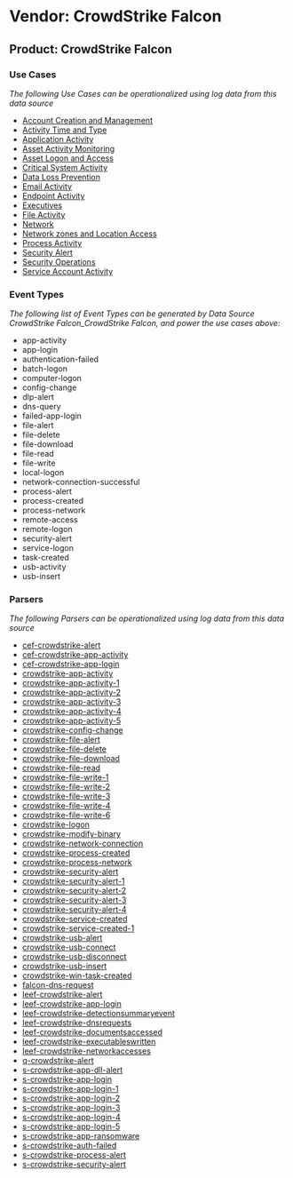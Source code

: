 Vendor: CrowdStrike Falcon
==========================
Product: CrowdStrike Falcon
---------------------------

### Use Cases

_The following Use Cases can be operationalized using log data from this data source_

* [Account Creation and Management](usecase_account_creation_and_management.md)
* [Activity Time  and Type](usecase_activity_time__and_type.md)
* [Application Activity](usecase_application_activity.md)
* [Asset Activity Monitoring](usecase_asset_activity_monitoring.md)
* [Asset Logon and Access](usecase_asset_logon_and_access.md)
* [Critical System Activity](usecase_critical_system_activity.md)
* [Data Loss Prevention](usecase_data_loss_prevention.md)
* [Email Activity](usecase_email_activity.md)
* [Endpoint Activity](usecase_endpoint_activity.md)
* [Executives](usecase_executives.md)
* [File Activity](usecase_file_activity.md)
* [Network](usecase_network.md)
* [Network zones and Location Access](usecase_network_zones_and_location_access.md)
* [Process Activity](usecase_process_activity.md)
* [Security Alert](usecase_security_alert.md)
* [Security Operations](usecase_security_operations.md)
* [Service Account Activity](usecase_service_account_activity.md)


### Event Types

_The following list of Event Types can be generated by Data Source CrowdStrike Falcon_CrowdStrike Falcon, and power the use cases above:_

- app-activity
- app-login
- authentication-failed
- batch-logon
- computer-logon
- config-change
- dlp-alert
- dns-query
- failed-app-login
- file-alert
- file-delete
- file-download
- file-read
- file-write
- local-logon
- network-connection-successful
- process-alert
- process-created
- process-network
- remote-access
- remote-logon
- security-alert
- service-logon
- task-created
- usb-activity
- usb-insert


### Parsers

_The following Parsers can be operationalized using log data from this data source_

* [cef-crowdstrike-alert](parserContent_cef-crowdstrike-alert.md)
* [cef-crowdstrike-app-activity](parserContent_cef-crowdstrike-app-activity.md)
* [cef-crowdstrike-app-login](parserContent_cef-crowdstrike-app-login.md)
* [crowdstrike-app-activity](parserContent_crowdstrike-app-activity.md)
* [crowdstrike-app-activity-1](parserContent_crowdstrike-app-activity-1.md)
* [crowdstrike-app-activity-2](parserContent_crowdstrike-app-activity-2.md)
* [crowdstrike-app-activity-3](parserContent_crowdstrike-app-activity-3.md)
* [crowdstrike-app-activity-4](parserContent_crowdstrike-app-activity-4.md)
* [crowdstrike-app-activity-5](parserContent_crowdstrike-app-activity-5.md)
* [crowdstrike-config-change](parserContent_crowdstrike-config-change.md)
* [crowdstrike-file-alert](parserContent_crowdstrike-file-alert.md)
* [crowdstrike-file-delete](parserContent_crowdstrike-file-delete.md)
* [crowdstrike-file-download](parserContent_crowdstrike-file-download.md)
* [crowdstrike-file-read](parserContent_crowdstrike-file-read.md)
* [crowdstrike-file-write-1](parserContent_crowdstrike-file-write-1.md)
* [crowdstrike-file-write-2](parserContent_crowdstrike-file-write-2.md)
* [crowdstrike-file-write-3](parserContent_crowdstrike-file-write-3.md)
* [crowdstrike-file-write-4](parserContent_crowdstrike-file-write-4.md)
* [crowdstrike-file-write-6](parserContent_crowdstrike-file-write-6.md)
* [crowdstrike-logon](parserContent_crowdstrike-logon.md)
* [crowdstrike-modify-binary](parserContent_crowdstrike-modify-binary.md)
* [crowdstrike-network-connection](parserContent_crowdstrike-network-connection.md)
* [crowdstrike-process-created](parserContent_crowdstrike-process-created.md)
* [crowdstrike-process-network](parserContent_crowdstrike-process-network.md)
* [crowdstrike-security-alert](parserContent_crowdstrike-security-alert.md)
* [crowdstrike-security-alert-1](parserContent_crowdstrike-security-alert-1.md)
* [crowdstrike-security-alert-2](parserContent_crowdstrike-security-alert-2.md)
* [crowdstrike-security-alert-3](parserContent_crowdstrike-security-alert-3.md)
* [crowdstrike-security-alert-4](parserContent_crowdstrike-security-alert-4.md)
* [crowdstrike-service-created](parserContent_crowdstrike-service-created.md)
* [crowdstrike-service-created-1](parserContent_crowdstrike-service-created-1.md)
* [crowdstrike-usb-alert](parserContent_crowdstrike-usb-alert.md)
* [crowdstrike-usb-connect](parserContent_crowdstrike-usb-connect.md)
* [crowdstrike-usb-disconnect](parserContent_crowdstrike-usb-disconnect.md)
* [crowdstrike-usb-insert](parserContent_crowdstrike-usb-insert.md)
* [crowdstrike-win-task-created](parserContent_crowdstrike-win-task-created.md)
* [falcon-dns-request](parserContent_falcon-dns-request.md)
* [leef-crowdstrike-alert](parserContent_leef-crowdstrike-alert.md)
* [leef-crowdstrike-app-login](parserContent_leef-crowdstrike-app-login.md)
* [leef-crowdstrike-detectionsummaryevent](parserContent_leef-crowdstrike-detectionsummaryevent.md)
* [leef-crowdstrike-dnsrequests](parserContent_leef-crowdstrike-dnsrequests.md)
* [leef-crowdstrike-documentsaccessed](parserContent_leef-crowdstrike-documentsaccessed.md)
* [leef-crowdstrike-executableswritten](parserContent_leef-crowdstrike-executableswritten.md)
* [leef-crowdstrike-networkaccesses](parserContent_leef-crowdstrike-networkaccesses.md)
* [q-crowdstrike-alert](parserContent_q-crowdstrike-alert.md)
* [s-crowdstrike-app-dll-alert](parserContent_s-crowdstrike-app-dll-alert.md)
* [s-crowdstrike-app-login](parserContent_s-crowdstrike-app-login.md)
* [s-crowdstrike-app-login-1](parserContent_s-crowdstrike-app-login-1.md)
* [s-crowdstrike-app-login-2](parserContent_s-crowdstrike-app-login-2.md)
* [s-crowdstrike-app-login-3](parserContent_s-crowdstrike-app-login-3.md)
* [s-crowdstrike-app-login-4](parserContent_s-crowdstrike-app-login-4.md)
* [s-crowdstrike-app-login-5](parserContent_s-crowdstrike-app-login-5.md)
* [s-crowdstrike-app-ransomware](parserContent_s-crowdstrike-app-ransomware.md)
* [s-crowdstrike-auth-failed](parserContent_s-crowdstrike-auth-failed.md)
* [s-crowdstrike-process-alert](parserContent_s-crowdstrike-process-alert.md)
* [s-crowdstrike-security-alert](parserContent_s-crowdstrike-security-alert.md)
